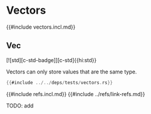 # Vectors

{{#include vectors.incl.md}}

## Vec

[![std][c-std-badge]][c-std]{{hi:std}}

Vectors can only store values that are the same type.

```rust
{{#include ../../deps/tests/vectors.rs}}
```

{{#include refs.incl.md}}
{{#include ../refs/link-refs.md}}

<div class="hidden">
TODO: add
</div>
